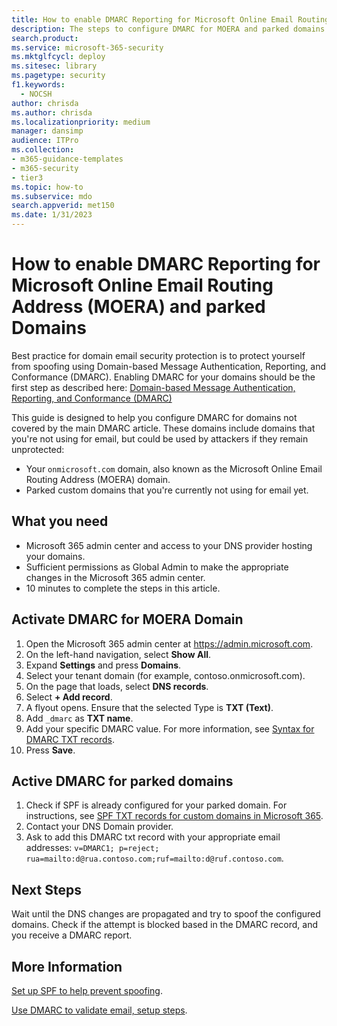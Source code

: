 ```yaml
---
title: How to enable DMARC Reporting for Microsoft Online Email Routing Address (MOERA) and parked Domains
description: The steps to configure DMARC for MOERA and parked domains.
search.product:
ms.service: microsoft-365-security
ms.mktglfcycl: deploy
ms.sitesec: library
ms.pagetype: security
f1.keywords:
  - NOCSH
author: chrisda
ms.author: chrisda
ms.localizationpriority: medium
manager: dansimp
audience: ITPro
ms.collection: 
- m365-guidance-templates
- m365-security
- tier3
ms.topic: how-to
ms.subservice: mdo
search.appverid: met150
ms.date: 1/31/2023
---
```


# How to enable DMARC Reporting for Microsoft Online Email Routing Address (MOERA) and parked Domains

Best practice for domain email security protection is to protect yourself from spoofing using Domain-based Message Authentication, Reporting, and Conformance (DMARC). Enabling DMARC for your domains should be the first step as described here: [Domain-based Message Authentication, Reporting, and Conformance (DMARC)](../email-authentication-dmarc-configure.md)

This guide is designed to help you configure DMARC for domains not covered by the main DMARC article. These domains include domains that you're not using for email, but could be used by attackers if they remain unprotected:

- Your `onmicrosoft.com` domain, also known as the Microsoft Online Email Routing Address (MOERA) domain.
- Parked custom domains that you're currently not using for email yet.

## What you need

- Microsoft 365 admin center and access to your DNS provider hosting your domains.
- Sufficient permissions as Global Admin to make the appropriate changes in the Microsoft 365 admin center.
- 10 minutes to complete the steps in this article.

## Activate DMARC for MOERA Domain

1. Open the Microsoft 365 admin center at <https://admin.microsoft.com>.
1. On the left-hand navigation, select **Show All**.
1. Expand **Settings** and press **Domains**.
1. Select your tenant domain (for example, contoso.onmicrosoft.com).
1. On the page that loads, select **DNS records**.
1. Select **+ Add record**.
1. A flyout opens. Ensure that the selected Type is **TXT (Text)**.
1. Add `_dmarc` as **TXT name**.
1. Add your specific DMARC value. For more information, see [Syntax for DMARC TXT records](../email-authentication-dmarc-configure.md#syntax-for-dmarc-txt-records).
1. Press **Save**.

## Active DMARC for parked domains

1. Check if SPF is already configured for your parked domain. For instructions, see [SPF TXT records for custom domains in Microsoft 365](../email-authentication-spf-configure.md#spf-txt-records-for-custom-domains-in-microsoft-365).
1. Contact your DNS Domain provider.
1. Ask to add this DMARC txt record with your appropriate email addresses: `v=DMARC1; p=reject; rua=mailto:d@rua.contoso.com;ruf=mailto:d@ruf.contoso.com`.

## Next Steps

Wait until the DNS changes are propagated and try to spoof the configured domains. Check if the attempt is blocked based in the DMARC record, and you receive a DMARC report.

## More Information

[Set up SPF to help prevent spoofing](../email-authentication-spf-configure.md).

[Use DMARC to validate email, setup steps](../email-authentication-dmarc-configure.md).
